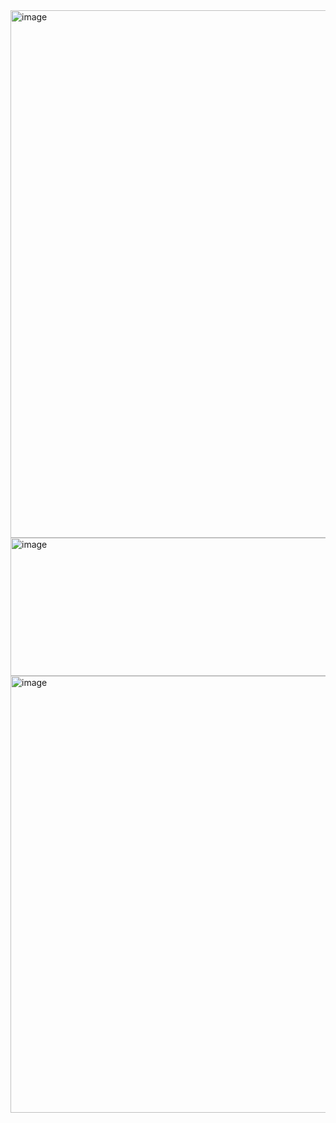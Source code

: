 <img width="1448" height="844" alt="image" src="https://github.com/user-attachments/assets/e7b6f1fe-1685-439c-83ce-8c2ea50efe8e" />

<img width="794" height="221" alt="image" src="https://github.com/user-attachments/assets/f9063753-51e6-4318-aa0e-12d5c0c370a3" />

<img width="1348" height="699" alt="image" src="https://github.com/user-attachments/assets/4c9582d4-27d0-420a-855f-311a8ed57424" />
